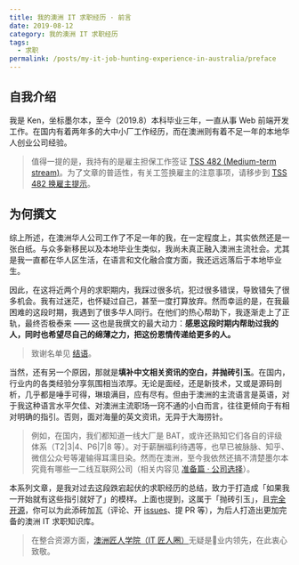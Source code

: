 ```yaml
---
title: 我的澳洲 IT 求职经历 · 前言
date: 2019-08-12
category: 我的澳洲 IT 求职经历
tags:
  - 求职
permalink: /posts/my-it-job-hunting-experience-in-australia/preface
---
```


## 自我介绍

我是 Ken，坐标墨尔本，至今（2019.8）本科毕业三年，一直从事 Web 前端开发工作。在国内有着两年多的大中小厂工作经历，而在澳洲则有着不足一年的本地华人创业公司经验。

> 值得一提的是，我持有的是雇主担保工作签证 [TSS 482 (Medium-term stream)](https://immi.homeaffairs.gov.au/visas/getting-a-visa/visa-listing/temporary-skill-shortage-482/medium-term-stream)。为了文章的普适性，有关工签换雇主的注意事项，请移步到 [TSS 482 换雇主提示](../../tss-482-change-employer-tips/index.md)。

## 为何撰文

综上所述，在澳洲华人公司工作了不足一年的我，在一定程度上，其实依然还是一张白纸。与众多新移民以及本地毕业生类似，我尚未真正融入澳洲主流社会。尤其是我一直都在华人区生活，在语言和文化融合度方面，我还远远落后于本地毕业生。

因此，在这将近两个月的求职期内，我踩过很多坑，犯过很多错误，导致错失了很多机会。我有过迷茫，也怀疑过自己，甚至一度打算放弃。然而幸运的是，在我最困难的这段时期，我遇到了很多华人同行。在他们的热心帮助下，我逐渐走上了正轨，最终否极泰来 —— 这也是我撰文的最大动力：**感恩这段时期内帮助过我的人，同时也希望尽自己的绵薄之力，把这份恩情传递给更多的人。**

> 致谢名单见 [结语](../5-postface/index.md)。

当然，还有另一个原因，那就是**填补中文相关资讯的空白，并抛砖引玉**。在国内，行业内的各类经验分享氛围相当浓厚。无论是面经，还是新技术，又或是源码剖析，几乎都是唾手可得，琳琅满目，应有尽有。但由于澳洲的主流语言是英语，对于我这种语言水平欠佳、对澳洲主流职场一窍不通的小白而言，往往更倾向于有相对明确的指引。否则，面对海量的英文资讯，无异于大海捞针。

> 例如，在国内，我们都知道一线大厂是 BAT，或许还熟知它们各自的评级体系（T2|3|4、P6|7|8 等）。对于薪酬福利待遇等，也早已被脉脉、知乎、微信公众号等灌输得耳濡目染。然而在澳洲，至今我依然还搞不清楚墨尔本究竟有哪些一二线互联网公司（相关内容见 [准备篇 · 公司选择](../1-preparation/3-companies-of-choice.md)）。

本系列文章，是我对过去这段跌宕起伏的求职经历的总结，致力于打造成「如果我一开始就有这些指引就好了」的模样。上面也提到，这属于「抛砖引玉」，且[完全开源](https://github.com/kenberkeley/blog/tree/master/src/_posts/my-it-job-hunting-experience-in-australia)，你可以为此添砖加瓦（评论、开 [issues](https://github.com/kenberkeley/blog/issues)、提 PR 等），为后人打造出更加完备的澳洲 IT 求职知识库。

> 在整合资源方面，[澳洲匠人学院（IT 匠人圈）](https://www.youtube.com/channel/UCanQu2BJniNfGViaF23dJgw/videos)无疑是业内领先，在此衷心致敬。
